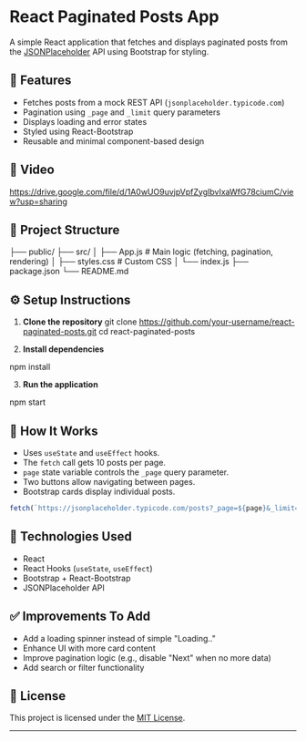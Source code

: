 




# React Paginated Posts App

A simple React application that fetches and displays paginated posts from the [JSONPlaceholder](https://jsonplaceholder.typicode.com/) API using Bootstrap for styling.

## 📌 Features

- Fetches posts from a mock REST API (`jsonplaceholder.typicode.com`)
- Pagination using `_page` and `_limit` query parameters
- Displays loading and error states
- Styled using React-Bootstrap
- Reusable and minimal component-based design

## 🚀 Video
https://drive.google.com/file/d/1A0wUO9uvjpVpfZygIbvIxaWfG78ciumC/view?usp=sharing



## 📂 Project Structure


├── public/
├── src/
│   ├── App.js           # Main logic (fetching, pagination, rendering)
│   ├── styles.css       # Custom CSS
│   └── index.js
├── package.json
└── README.md



## ⚙️ Setup Instructions

1. **Clone the repository**
git clone https://github.com/your-username/react-paginated-posts.git
cd react-paginated-posts


2. **Install dependencies**


npm install


3. **Run the application**

npm start


## 🧠 How It Works

* Uses `useState` and `useEffect` hooks.
* The `fetch` call gets 10 posts per page.
* `page` state variable controls the `_page` query parameter.
* Two buttons allow navigating between pages.
* Bootstrap cards display individual posts.

```js
fetch(`https://jsonplaceholder.typicode.com/posts?_page=${page}&_limit=10`)
```

## 🔧 Technologies Used

* React
* React Hooks (`useState`, `useEffect`)
* Bootstrap + React-Bootstrap
* JSONPlaceholder API

## ✅ Improvements To Add

* Add a loading spinner instead of simple "Loading.."
* Enhance UI with more card content
* Improve pagination logic (e.g., disable "Next" when no more data)
* Add search or filter functionality

## 📄 License

This project is licensed under the [MIT License](LICENSE).

---

